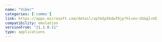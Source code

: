 ```yaml
---
name: "Viber"
categories: ['comms']
link: https://apps.microsoft.com/detail/xpfm5p5kdwf0jp?hl=en-US&gl=US
compatibility: emulation
versionFrom: "21.1.0.11"
type: applications
---
```


